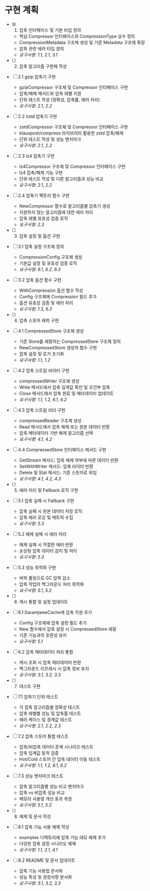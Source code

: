 # 구현 계획

- [x] 1. 압축 인터페이스 및 기본 타입 정의
  - 핵심 Compressor 인터페이스와 CompressionType 상수 정의
  - CompressionMetadata 구조체 생성 및 기존 Metadata 구조체 확장
  - 압축 관련 에러 타입 정의
  - _요구사항: 1.1, 2.1, 3.1_

- [ ] 2. 압축 알고리즘 구현체 작성
- [ ] 2.1 gzip 압축기 구현
  - gzipCompressor 구조체 및 Compressor 인터페이스 구현
  - 압축/해제 메서드와 압축 레벨 지원
  - 단위 테스트 작성 (정확성, 압축률, 에러 처리)
  - _요구사항: 2.1, 2.2_

- [ ] 2.2 zstd 압축기 구현
  - zstdCompressor 구조체 및 Compressor 인터페이스 구현
  - klauspost/compress 라이브러리 활용한 zstd 압축/해제
  - 단위 테스트 작성 및 성능 벤치마크
  - _요구사항: 2.1, 2.2_

- [ ] 2.3 lz4 압축기 구현
  - lz4Compressor 구조체 및 Compressor 인터페이스 구현
  - lz4 압축/해제 기능 구현
  - 단위 테스트 작성 및 다른 알고리즘과 성능 비교
  - _요구사항: 2.1, 2.2_

- [ ] 2.4 압축기 팩토리 함수 구현
  - NewCompressor 함수로 알고리즘별 압축기 생성
  - 지원하지 않는 알고리즘에 대한 에러 처리
  - 압축 레벨 유효성 검증 로직
  - _요구사항: 2.3_

- [ ] 3. 압축 설정 및 옵션 구현
- [ ] 3.1 압축 설정 구조체 정의
  - CompressionConfig 구조체 생성
  - 기본값 설정 및 유효성 검증 로직
  - _요구사항: 6.1, 6.2, 6.3_

- [ ] 3.2 압축 옵션 함수 구현
  - WithCompression 옵션 함수 작성
  - Config 구조체에 Compression 필드 추가
  - 옵션 유효성 검증 및 에러 처리
  - _요구사항: 1.3, 6.3_

- [ ] 4. 압축 스토어 래퍼 구현
- [ ] 4.1 CompressedStore 구조체 생성
  - 기존 Store를 래핑하는 CompressedStore 구조체 정의
  - NewCompressedStore 생성자 함수 구현
  - 압축 설정 및 로거 초기화
  - _요구사항: 1.1, 1.2_

- [ ] 4.2 압축 스트림 라이터 구현
  - compressedWriter 구조체 생성
  - Write 메서드에서 압축 임계값 확인 및 조건부 압축
  - Close 메서드에서 압축 완료 및 메타데이터 업데이트
  - _요구사항: 1.1, 1.2, 6.1, 6.2_

- [ ] 4.3 압축 스트림 리더 구현
  - compressedReader 구조체 생성
  - Read 메서드에서 압축 해제 또는 원본 데이터 반환
  - 압축 메타데이터 기반 해제 알고리즘 선택
  - _요구사항: 4.1, 4.2_

- [ ] 4.4 CompressedStore 인터페이스 메서드 구현
  - GetStream 메서드: 압축 해제 여부에 따른 데이터 반환
  - SetWithWriter 메서드: 압축 라이터 반환
  - Delete 및 Stat 메서드: 기존 스토어로 위임
  - _요구사항: 4.1, 4.2, 4.3_

- [ ] 5. 에러 처리 및 Fallback 로직 구현
- [ ] 5.1 압축 실패 시 Fallback 구현
  - 압축 실패 시 원본 데이터 저장 로직
  - 압축 에러 로깅 및 메트릭 수집
  - _요구사항: 5.3_

- [ ] 5.2 해제 실패 시 에러 처리
  - 해제 실패 시 적절한 에러 반환
  - 손상된 압축 데이터 감지 및 처리
  - _요구사항: 5.3_

- [ ] 5.3 성능 최적화 구현
  - 버퍼 풀링으로 GC 압력 감소
  - 압축 작업의 백그라운드 처리 최적화
  - _요구사항: 5.1, 5.2_

- [ ] 6. 캐시 통합 및 설정 업데이트
- [ ] 6.1 DaramjweeCache에 압축 지원 추가
  - Config 구조체에 압축 설정 필드 추가
  - New 함수에서 압축 설정 시 CompressedStore 래핑
  - 기존 기능과의 호환성 유지
  - _요구사항: 5.1_

- [ ] 6.2 압축 메타데이터 처리 통합
  - 캐시 조회 시 압축 메타데이터 반환
  - 백그라운드 리프레시 시 압축 정보 유지
  - _요구사항: 3.1, 3.2, 3.3_

- [ ] 7. 테스트 구현
- [ ] 7.1 압축기 단위 테스트
  - 각 압축 알고리즘별 정확성 테스트
  - 압축 레벨별 성능 및 압축률 테스트
  - 에러 케이스 및 경계값 테스트
  - _요구사항: 2.1, 2.2, 2.3_

- [ ] 7.2 압축 스토어 통합 테스트
  - 압축/비압축 데이터 혼재 시나리오 테스트
  - 압축 임계값 동작 검증
  - Hot/Cold 스토어 간 압축 데이터 이동 테스트
  - _요구사항: 1.1, 1.2, 6.1, 6.2_

- [ ] 7.3 성능 벤치마크 테스트
  - 압축 알고리즘별 성능 비교 벤치마크
  - 압축 vs 비압축 성능 비교
  - 메모리 사용량 개선 효과 측정
  - _요구사항: 5.1, 5.2_

- [ ] 8. 예제 및 문서 작성
- [ ] 8.1 압축 기능 사용 예제 작성
  - examples 디렉토리에 압축 기능 데모 예제 추가
  - 다양한 압축 설정 시나리오 예제
  - _요구사항: 1.1, 2.1, 4.1_

- [ ] 8.2 README 및 문서 업데이트
  - 압축 기능 사용법 문서화
  - 성능 특성 및 권장사항 문서화
  - _요구사항: 3.1, 3.2, 3.3_